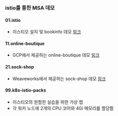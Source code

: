 ### istio를 통한 MSA 데모 

#### 01.istio
 - 이스티오 설치 및 bookinfo 데모 [링크](https://istio.io/latest/docs/setup/getting-started/)

#### 11.online-boutique
 - GCP에서 제공하는 online-boutique 데모 [링크](https://github.com/GoogleCloudPlatform/microservices-demo)

#### 21.sock-shop
 - Weaveworks에서 제공하는 sock-shop 데모 [링크](https://microservices-demo.github.io/)

#### 99.k8s-istio-packs
 - 이스티오의 원할한 실습을 위한 가상 랩 
 - 각 워커 노드에 2개의 CPU 코어와 4Gi 메모리를 할당함 